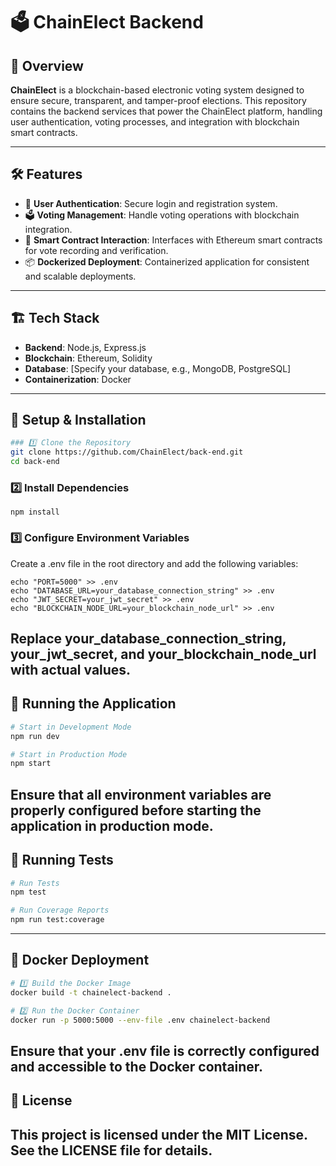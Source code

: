 # 🗳️ ChainElect Backend

## 🚀 Overview

**ChainElect** is a blockchain-based electronic voting system designed to ensure secure, transparent, and tamper-proof elections. This repository contains the backend services that power the ChainElect platform, handling user authentication, voting processes, and integration with blockchain smart contracts.

---

## 🛠️ Features

- 🔐 **User Authentication**: Secure login and registration system.
- 🗳️ **Voting Management**: Handle voting operations with blockchain integration.
- 📜 **Smart Contract Interaction**: Interfaces with Ethereum smart contracts for vote recording and verification.
- 📦 **Dockerized Deployment**: Containerized application for consistent and scalable deployments.

---

## 🏗️ Tech Stack

- **Backend**: Node.js, Express.js
- **Blockchain**: Ethereum, Solidity
- **Database**: [Specify your database, e.g., MongoDB, PostgreSQL]
- **Containerization**: Docker

---

## 🔧 Setup & Installation

```bash
### 1️⃣ Clone the Repository
git clone https://github.com/ChainElect/back-end.git
cd back-end
```
### 2️⃣ Install Dependencies
```
npm install
```
### 3️⃣ Configure Environment Variables
Create a .env file in the root directory and add the following variables:
```
echo "PORT=5000" >> .env
echo "DATABASE_URL=your_database_connection_string" >> .env
echo "JWT_SECRET=your_jwt_secret" >> .env
echo "BLOCKCHAIN_NODE_URL=your_blockchain_node_url" >> .env
```
Replace your_database_connection_string, your_jwt_secret, and your_blockchain_node_url with actual values.
---
## 🚀 Running the Application
```bash
# Start in Development Mode
npm run dev

# Start in Production Mode
npm start
```
Ensure that all environment variables are properly configured before starting the application in production mode.
---
## 🧪 Running Tests
```bash
# Run Tests
npm test

# Run Coverage Reports
npm run test:coverage
```
---
## 🐳 Docker Deployment
```bash
# 1️⃣ Build the Docker Image
docker build -t chainelect-backend .

# 2️⃣ Run the Docker Container
docker run -p 5000:5000 --env-file .env chainelect-backend
```
Ensure that your .env file is correctly configured and accessible to the Docker container.
---

## 📄 License

This project is licensed under the MIT License. See the LICENSE file for details.
---
